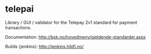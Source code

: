 telepai
==============
Library / GUI / validator for the Telepay 2v1 standard for payment transactions.

Documentation: http://bsk.no/hovedmeny/gjeldende-standarder.aspx

Builds (jenkins): http://jenkins.hild1.no/
